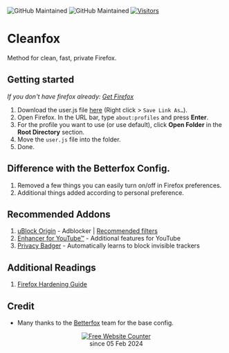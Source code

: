 ![GitHub Maintained](https://img.shields.io/badge/open%20source-yes-orange)
![GitHub Maintained](https://img.shields.io/badge/maintained-yes-yellow)
[![Visitors](https://hits.seeyoufarm.com/api/count/incr/badge.svg?url=https%3A%2F%2Fgithub.com%2Fyokoffing%2FBetter-Fox&count_bg=%2379C83D&title_bg=%23555555&icon=&icon_color=%23E7E7E7&title=visitors&edge_flat=false)](https://hits.seeyoufarm.com)

# Cleanfox
Method for clean, fast, private Firefox.

## Getting started
*If you don't have firefox already: [Get Firefox](https://www.mozilla.org/en-US/firefox/all/#product-desktop-release)*

1) Download the user.js file [here](https://github.com/zJohnWick/Cleanfox-Config/raw/main/user.js) (Right click > `Save Link As…`).
2) Open Firefox. In the URL bar, type `about:profiles` and press **Enter**.
3) For the profile you want to use (or use default), click **Open Folder** in the **Root Directory** section.
4) Move the `user.js` file into the folder.
5) Done.

## Difference with the Betterfox Config.
1) Removed a few things you can easily turn on/off in Firefox preferences.
2) Additional things added according to personal preference.

## Recommended Addons
1) [uBlock Origin](https://addons.mozilla.org/blog/ublock-origin-everything-you-need-to-know-about-the-ad-blocker/) - Adblocker | [Recommended filters](https://github.com/yokoffing/filterlists#guidelines)
2) [Enhancer for YouTube™](https://addons.mozilla.org/en-US/firefox/addon/enhancer-for-youtube/) - Additional features for YouTube
3) [Privacy Badger](https://addons.mozilla.org/en-US/firefox/addon/privacy-badger17/) - Automatically learns to block invisible trackers

## Additional Readings
1) [Firefox Hardening Guide](https://brainfucksec.github.io/firefox-hardening-guide)

## Credit
* Many thanks to the [Betterfox](https://github.com/yokoffing/Betterfox) team for the base config.

<div align='center'>
  <a href='https://www.websitecounterfree.com'><img src='https://www.websitecounterfree.com/c.php?d=9&id=48832&s=3' border='0' alt='Free Website Counter'></a><br/>
since 05 Feb 2024</div>
